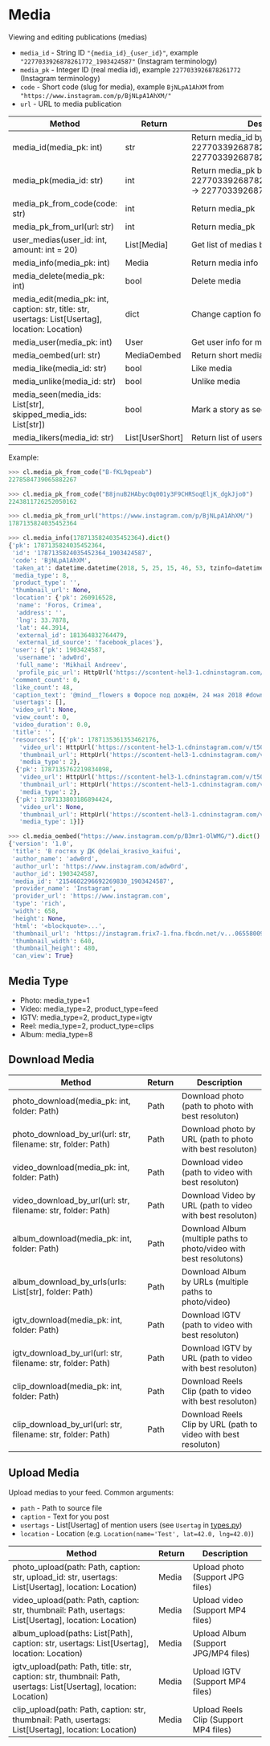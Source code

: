 # Media

Viewing and editing publications (medias)

* `media_id` - String ID `"{media_id}_{user_id}"`, example `"2277033926878261772_1903424587"` (Instagram terminology)
* `media_pk` - Integer ID (real media id), example `2277033926878261772` (Instagram terminology)
* `code` - Short code (slug for media), example `BjNLpA1AhXM` from `"https://www.instagram.com/p/BjNLpA1AhXM/"`
* `url` - URL to media publication

| Method                                                          | Return             | Description                                  |
| --------------------------------------------------------------- | ------------------ | -------------------------------------------- |
| media_id(media_pk: int)                                         | str                | Return media_id by media_pk (e.g. 2277033926878261772 -> 2277033926878261772_1903424587)
| media_pk(media_id: str)                                         | int                | Return media_pk by media_id (e.g. 2277033926878261772_1903424587 -> 2277033926878261772)
| media_pk_from_code(code: str)                                   | int                | Return media_pk
| media_pk_from_url(url: str)                                     | int                | Return media_pk
| user_medias(user_id: int, amount: int = 20)                     | List\[Media]       | Get list of medias by user_id
| media_info(media_pk: int)                                       | Media              | Return media info
| media_delete(media_pk: int)                                     | bool               | Delete media
| media_edit(media_pk: int, caption: str, title: str, usertags: List[Usertag], location: Location) | dict | Change caption for media
| media_user(media_pk: int)                                       | User | Get user info for media
| media_oembed(url: str)                                          | MediaOembed        | Return short media info by media URL
| media_like(media_id: str)                                       | bool               | Like media
| media_unlike(media_id: str)                                     | bool               | Unlike media
| media_seen(media_ids: List[str], skipped_media_ids: List[str])  | bool               | Mark a story as seen
| media_likers(media_id: str)                                     | List\[UserShort]   | Return list of users who liked this post

Example:

``` python
>>> cl.media_pk_from_code("B-fKL9qpeab")
2278584739065882267

>>> cl.media_pk_from_code("B8jnuB2HAbyc0q001y3F9CHRSoqEljK_dgkJjo0")
2243811726252050162

>>> cl.media_pk_from_url("https://www.instagram.com/p/BjNLpA1AhXM/")
1787135824035452364

>>> cl.media_info(1787135824035452364).dict()
{'pk': 1787135824035452364,
 'id': '1787135824035452364_1903424587',
 'code': 'BjNLpA1AhXM',
 'taken_at': datetime.datetime(2018, 5, 25, 15, 46, 53, tzinfo=datetime.timezone.utc),
 'media_type': 8,
 'product_type': '',
 'thumbnail_url': None,
 'location': {'pk': 260916528,
  'name': 'Foros, Crimea',
  'address': '',
  'lng': 33.7878,
  'lat': 44.3914,
  'external_id': 181364832764479,
  'external_id_source': 'facebook_places'},
 'user': {'pk': 1903424587,
  'username': 'adw0rd',
  'full_name': 'Mikhail Andreev',
  'profile_pic_url': HttpUrl('https://scontent-hel3-1.cdninstagram.com/v/t51.2885-19/s150x150/123884060_...&oe=5FD7600E')},
 'comment_count': 0,
 'like_count': 48,
 'caption_text': '@mind__flowers в Форосе под дождём, 24 мая 2018 #downhill #skateboarding #downhillskateboarding #crimea #foros',
 'usertags': [],
 'video_url': None,
 'view_count': 0,
 'video_duration': 0.0,
 'title': '',
 'resources': [{'pk': 1787135361353462176,
   'video_url': HttpUrl('https://scontent-hel3-1.cdninstagram.com/v/t50.2886-16/33464086_3755...0e2362', scheme='https', ...),
   'thumbnail_url': HttpUrl('https://scontent-hel3-1.cdninstagram.com/v/t51.2885-15/e35/3220311...AE7332', scheme='https', ...),
   'media_type': 2},
  {'pk': 1787135762219834098,
   'video_url': HttpUrl('https://scontent-hel3-1.cdninstagram.com/v/t50.2886-16/32895...61320_n.mp4', scheme='https', ...),
   'thumbnail_url': HttpUrl('https://scontent-hel3-1.cdninstagram.com/v/t51.2885-15/e35/3373413....8480_n.jpg', scheme='https', ...),
   'media_type': 2},
  {'pk': 1787133803186894424,
   'video_url': None,
   'thumbnail_url': HttpUrl('https://scontent-hel3-1.cdninstagram.com/v/t51.2885-15/e35/324307712_n.jpg...', scheme='https', ...),
   'media_type': 1}]}

>>> cl.media_oembed("https://www.instagram.com/p/B3mr1-OlWMG/").dict()
{'version': '1.0',
 'title': 'В гостях у ДК @delai_krasivo_kaifui',
 'author_name': 'adw0rd',
 'author_url': 'https://www.instagram.com/adw0rd',
 'author_id': 1903424587,
 'media_id': '2154602296692269830_1903424587',
 'provider_name': 'Instagram',
 'provider_url': 'https://www.instagram.com',
 'type': 'rich',
 'width': 658,
 'height': None,
 'html': '<blockquote>...',
 'thumbnail_url': 'https://instagram.frix7-1.fna.fbcdn.net/v...0655800983_n.jpg',
 'thumbnail_width': 640,
 'thumbnail_height': 480,
 'can_view': True}

```

## Media Type

* Photo: media_type=1
* Video: media_type=2, product_type=feed
* IGTV:  media_type=2, product_type=igtv
* Reel:  media_type=2, product_type=clips
* Album: media_type=8

## Download Media

| Method                                                       | Return  | Description                                                         |
| ------------------------------------------------------------ | ------- | ------------------------------------------------------------------- |
| photo_download(media_pk: int, folder: Path)                  | Path    | Download photo (path to photo with best resoluton)                  |
| photo_download_by_url(url: str, filename: str, folder: Path) | Path    | Download photo by URL (path to photo with best resoluton)           |
| video_download(media_pk: int, folder: Path)                  | Path    | Download video (path to video with best resoluton)                  |
| video_download_by_url(url: str, filename: str, folder: Path) | Path    | Download Video by URL (path to video with best resoluton)           |
| album_download(media_pk: int, folder: Path)                  | Path    | Download Album (multiple paths to photo/video with best resolutons) |
| album_download_by_urls(urls: List[str], folder: Path)        | Path    | Download Album by URLs (multiple paths to photo/video)              |
| igtv_download(media_pk: int, folder: Path)                   | Path    | Download IGTV (path to video with best resoluton)                   |
| igtv_download_by_url(url: str, filename: str, folder: Path)  | Path    | Download IGTV by URL (path to video with best resoluton)            |
| clip_download(media_pk: int, folder: Path)                   | Path    | Download Reels Clip (path to video with best resoluton)             |
| clip_download_by_url(url: str, filename: str, folder: Path)  | Path    | Download Reels Clip by URL (path to video with best resoluton)      |

## Upload Media

Upload medias to your feed. Common arguments:

* `path` - Path to source file
* `caption`  - Text for you post
* `usertags` - List[Usertag] of mention users (see `Usertag` in [types.py](https://github.com/adw0rd/instagrapi/blob/master/instagrapi/types.py))
* `location` - Location (e.g. `Location(name='Test', lat=42.0, lng=42.0)`)

| Method                                                                                                          | Return  | Description
| --------------------------------------------------------------------------------------------------------------- | ------- | ------------------
| photo_upload(path: Path, caption: str, upload_id: str, usertags: List[Usertag], location: Location)             | Media   | Upload photo (Support JPG files)
| video_upload(path: Path, caption: str, thumbnail: Path, usertags: List[Usertag], location: Location)            | Media   | Upload video (Support MP4 files)
| album_upload(paths: List[Path], caption: str, usertags: List[Usertag], location: Location)                      | Media   | Upload Album (Support JPG/MP4 files)
| igtv_upload(path: Path, title: str, caption: str, thumbnail: Path, usertags: List[Usertag], location: Location) | Media   | Upload IGTV (Support MP4 files)
| clip_upload(path: Path, caption: str, thumbnail: Path, usertags: List[Usertag], location: Location)             | Media   | Upload Reels Clip (Support MP4 files)
